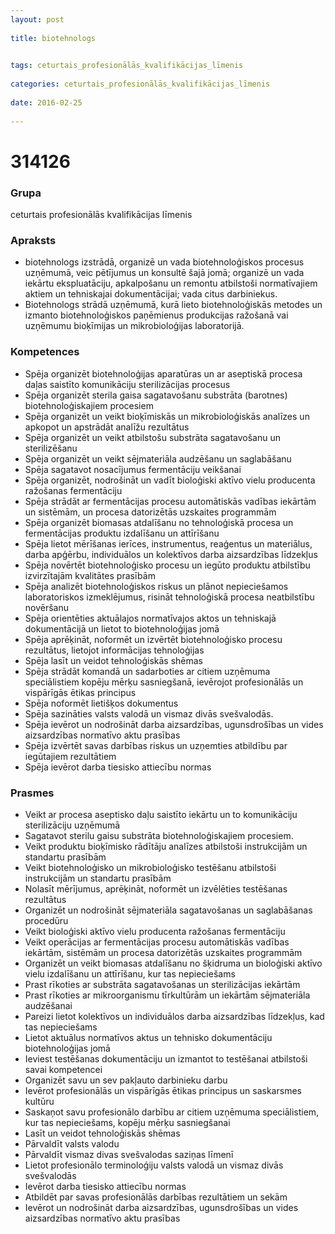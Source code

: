 ```yaml
---
layout: post
    
title: biotehnologs

    
tags: ceturtais_profesionālās_kvalifikācijas_līmenis
    
categories: ceturtais_profesionālās_kvalifikācijas_līmenis
    
date: 2016-02-25
    
---
```

# 314126

### Grupa
ceturtais profesionālās kvalifikācijas līmenis


### Apraksts

* biotehnologs izstrādā, organizē un vada biotehnoloģiskos procesus uzņēmumā, veic pētījumus un konsultē šajā jomā; organizē un vada iekārtu ekspluatāciju, apkalpošanu un remontu atbilstoši normatīvajiem aktiem un tehniskajai dokumentācijai; vada citus darbiniekus. 
* Biotehnologs strādā uzņēmumā, kurā lieto biotehnoloģiskās metodes un izmanto biotehnoloģiskos paņēmienus produkcijas ražošanā vai uzņēmumu bioķīmijas un mikrobioloģijas laboratorijā. 

### Kompetences

* Spēja organizēt biotehnoloģijas aparatūras un ar aseptiskā procesa daļas saistīto komunikāciju sterilizācijas procesus
* Spēja organizēt sterila gaisa sagatavošanu substrāta (barotnes) biotehnoloģiskajiem procesiem
* Spēja organizēt un veikt bioķīmiskās un mikrobioloģiskās analīzes un apkopot un apstrādāt analīžu rezultātus
* Spēja organizēt un veikt atbilstošu substrāta sagatavošanu un sterilizēšanu
* Spēja organizēt un veikt sējmateriāla audzēšanu un saglabāšanu
* Spēja sagatavot nosacījumus fermentāciju veikšanai
* Spēja organizēt, nodrošināt un vadīt bioloģiski aktīvo vielu producenta ražošanas fermentāciju
* Spēja strādāt ar fermentācijas procesu automātiskās vadības iekārtām un sistēmām, un procesa datorizētās uzskaites programmām
* Spēja organizēt biomasas atdalīšanu no tehnoloģiskā procesa un fermentācijas produktu izdalīšanu un attīrīšanu
* Spēja lietot mērīšanas ierīces, instrumentus, reaģentus un materiālus, darba apģērbu, individuālos un kolektīvos darba aizsardzības līdzekļus
* Spēja novērtēt biotehnoloģisko procesu un iegūto produktu atbilstību izvirzītajām kvalitātes prasībām
* Spēja analizēt biotehnoloģiskos riskus un plānot nepieciešamos laboratoriskos izmeklējumus, risināt tehnoloģiskā procesa neatbilstību novēršanu
* Spēja orientēties aktuālajos normatīvajos aktos un tehniskajā dokumentācijā un lietot to biotehnoloģijas jomā
* Spēja aprēķināt, noformēt un izvērtēt biotehnoloģisko procesu rezultātus, lietojot informācijas tehnoloģijas
* Spēja lasīt un veidot tehnoloģiskās shēmas
* Spēja strādāt komandā un sadarboties ar citiem uzņēmuma speciālistiem kopēju mērķu sasniegšanā, ievērojot profesionālās un vispārīgās ētikas principus
* Spēja noformēt lietišķos dokumentus
* Spēja sazināties valsts valodā un vismaz divās svešvalodās.
*  Spēja ievērot un nodrošināt darba aizsardzības, ugunsdrošības un vides aizsardzības normatīvo aktu prasības
* Spēja izvērtēt savas darbības riskus un uzņemties atbildību par iegūtajiem rezultātiem
* Spēja ievērot darba tiesisko attiecību normas

### Prasmes 
* Veikt ar procesa aseptisko daļu saistīto iekārtu un to komunikāciju sterilizāciju uzņēmumā
* Sagatavot sterilu gaisu substrāta biotehnoloģiskajiem procesiem.
*  Veikt produktu bioķīmisko rādītāju analīzes atbilstoši instrukcijām un standartu prasībām
* Veikt biotehnoloģisko un mikrobioloģisko testēšanu atbilstoši instrukcijām un standartu prasībām
* Nolasīt mērījumus, aprēķināt, noformēt un izvēlēties testēšanas rezultātus
* Organizēt un nodrošināt sējmateriāla sagatavošanas un saglabāšanas procedūru
* Veikt bioloģiski aktīvo vielu producenta ražošanas fermentāciju
* Veikt operācijas ar fermentācijas procesu automātiskās vadības iekārtām, sistēmām un procesa datorizētās uzskaites programmām
* Organizēt un veikt biomasas atdalīšanu no šķidruma un bioloģiski aktīvo vielu izdalīšanu un attīrīšanu, kur tas nepieciešams
* Prast rīkoties ar substrāta sagatavošanas un sterilizācijas iekārtām
* Prast rīkoties ar mikroorganismu tīrkultūrām un iekārtām sējmateriāla audzēšanai
* Pareizi lietot kolektīvos un individuālos darba aizsardzības līdzekļus, kad tas nepieciešams
* Lietot aktuālus normatīvos aktus un tehnisko dokumentāciju biotehnoloģijas jomā
* Ieviest testēšanas dokumentāciju un izmantot to testēšanai atbilstoši savai kompetencei
* Organizēt savu un sev pakļauto darbinieku darbu
* Ievērot profesionālās un vispārīgās ētikas principus un saskarsmes kultūru
* Saskaņot savu profesionālo darbību ar citiem uzņēmuma speciālistiem, kur tas nepieciešams, kopēju mērķu sasniegšanai
* Lasīt un veidot tehnoloģiskās shēmas
* Pārvaldīt valsts valodu
* Pārvaldīt vismaz divas svešvalodas saziņas līmenī
* Lietot profesionālo terminoloģiju valsts valodā un vismaz divās svešvalodās
* Ievērot darba tiesisko attiecību normas
* Atbildēt par savas profesionālās darbības rezultātiem un sekām
* Ievērot un nodrošināt darba aizsardzības, ugunsdrošības un vides aizsardzības normatīvo aktu prasības